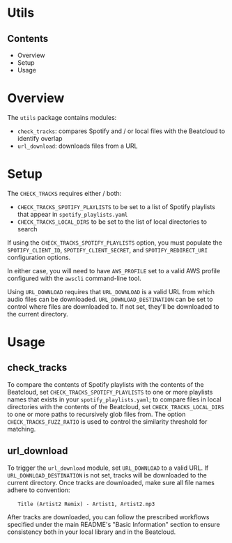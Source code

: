# Utils

## Contents
* Overview
* Setup
* Usage

# Overview
The `utils` package contains modules:
* `check_tracks`: compares Spotify and / or local files with the Beatcloud to identify overlap
* `url_download`: downloads files from a URL

# Setup
The `CHECK_TRACKS` requires either / both:
 * `CHECK_TRACKS_SPOTIFY_PLAYLISTS` to be set to a list of Spotify playlists that appear in `spotify_playlists.yaml`
 * `CHECK_TRACKS_LOCAL_DIRS` to be set to the list of local directories to search

 If using the `CHECK_TRACKS_SPOTIFY_PLAYLISTS` option, you must populate the `SPOTIFY_CLIENT_ID`, `SPOTIFY_CLIENT_SECRET`, and `SPOTIFY_REDIRECT_URI` configuration options.

 In either case, you will need to have `AWS_PROFILE` set to a valid AWS profile configured with the `awscli` command-line tool.

Using `URL_DOWNLOAD` requires that `URL_DOWNLOAD` is a valid URL from which audio files can be downloaded. `URL_DOWNLOAD_DESTINATION` can be set to control where files are downloaded to. If not set, they'll be downloaded to the current directory.

# Usage
## check_tracks
To compare the contents of Spotify playlists with the contents of the Beatcloud, set `CHECK_TRACKS_SPOTIFY_PLAYLISTS` to one or more playlists names that exists in your `spotify_playlists.yaml`; to compare files in local directories with the contents of the Beatcloud, set `CHECK_TRACKS_LOCAL_DIRS` to one or more paths to recursively glob files from. The option `CHECK_TRACKS_FUZZ_RATIO` is used to control the similarity threshold for matching.
## url_download
To trigger the `url_download` module, set `URL_DOWNLOAD` to a valid URL. If `URL_DOWNLOAD_DESTINATION` is not set, tracks will be downloaded to the current directory. Once tracks are downloaded, make sure all file names adhere to convention:

&nbsp;&nbsp;&nbsp;&nbsp;&nbsp;&nbsp;`Title (Artist2 Remix) - Artist1, Artist2.mp3`

After tracks are downloaded, you can follow the prescribed workflows specified under the main README's "Basic Information" section to ensure consistency both in your local library and in the Beatcloud.

